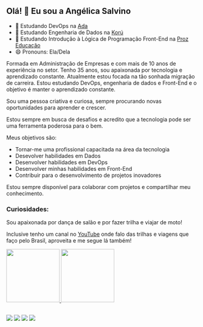 ## Olá! 👋 Eu sou a Angélica Salvino

- 🌱 Estudando DevOps na [Ada](https://www.ada.tech/)
- 🌱 Estudando Engenharia de Dados na [Korú](https://www.escolakoru.com.br/)
- 🌱 Estudando Introdução à Lógica de Programação Front-End na [Proz Educação](https://www.pages.prozeducacao.com.br/proz-tecnologia)
- 😄 Pronouns: Ela/Dela

  
Formada em Administração de Empresas e com mais de 10 anos de experiência no setor.
Tenho 35 anos, sou apaixonada por tecnologia e aprendizado constante.
Atualmente estou focada na tão sonhada migração de carreira. 
Estou estudando DevOps, engenharia de dados e Front-End e o objetivo é manter o aprendizado constante.

Sou uma pessoa criativa e curiosa, sempre procurando novas oportunidades para aprender e crescer. 

Estou sempre em busca de desafios e acredito que a tecnologia pode ser uma ferramenta poderosa para o bem.

Meus objetivos são:

* Tornar-me uma profissional capacitada na área da tecnologia
* Desevolver habilidades em Dados
* Desenvolver habilidades em DevOps
* Desenvolver minhas habilidades em Front-End
* Contribuir para o desenvolvimento de projetos inovadores

Estou sempre disponível para colaborar com projetos e compartilhar meu conhecimento.

### Curiosidades:

Sou apaixonada por dança de salão e por fazer trilha e viajar de moto!

Inclusive tenho um canal no [YouTube](https://www.youtube.com/@angelicasalvino) onde falo das trilhas e viagens que faço pelo Brasil, aproveita e me segue lá também!

<div>
<a href="https://github.com/AngelicaSalvino">
<img height="140em" src="https://github-readme-stats.vercel.app/api?username=AngelicaSalvino&show_icons=true&theme=dracula&include_all_comits=true&count_private=true"/>
<img height="140em" src="https://github-readme-stats.vercel.app/api/top-langs/?username=AngelicaSalvino&layout-compact&langs_count=16&theme=dracula"/>

</div>


##

<div> 
  <a href="https://instagram.com/angelicasalvino" target="_blank"><img src="https://img.shields.io/badge/-Instagram-%23E4405F?style=for-the-badge&logo=instagram&logoColor=white" target="_blank"></a>
 	<a href="https://discord.gg/angiesalvino#0000" target="_blank"><img src="https://img.shields.io/badge/Discord-7289DA?style=for-the-badge&logo=discord&logoColor=white" target="_blank"></a> 
  <a href = "mailto:angelica.salvino@gmail.com"><img src="https://img.shields.io/badge/-Gmail-%23333?style=for-the-badge&logo=gmail&logoColor=white" target="_blank"></a>
  <a href="https://www.linkedin.com/in/angelica-salvino" target="_blank"><img src="https://img.shields.io/badge/-LinkedIn-%230077B5?style=for-the-badge&logo=linkedin&logoColor=white" target="_blank"></a> 
  
</div>
